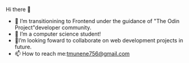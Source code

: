 Hi there 👋

- 🌱 I’m transitionining to Frontend under the guidance of "The Odin Project"developer community.
- 💬 I’m a computer science student!
- 🔭I’m looking foward to collaborate on web development projects in future.
- 📫 How to reach me:tmunene756@gmail.com

<!---
Trevor-Munene/Trevor-Munene is a ✨ special ✨ repository because its `README.md` (this file) appears on your GitHub profile.
You can click the Preview link to take a look at your changes.
--->
